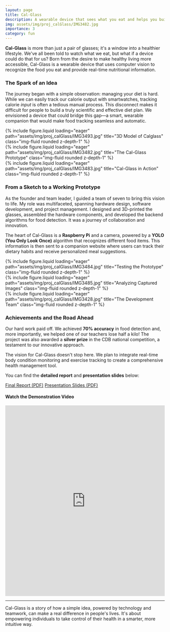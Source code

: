 ```yaml
---
layout: page
title: Cal-Glass
description: A wearable device that sees what you eat and helps you build a healthier lifestyle.
img: assets/img/proj_calGlass/IMG3482.jpg
importance: 3
category: fun
---
```


**Cal-Glass** is more than just a pair of glasses; it's a window into a healthier lifestyle. We've all been told to watch what we eat, but what if a device could do that for us? Born from the desire to make healthy living more accessible, Cal-Glass is a wearable device that uses computer vision to recognize the food you eat and provide real-time nutritional information.

### The Spark of an Idea

The journey began with a simple observation: managing your diet is hard. While we can easily track our calorie output with smartwatches, tracking calorie *input* is often a tedious manual process. This disconnect makes it difficult for people to build a truly scientific and effective diet plan. We envisioned a device that could bridge this gap—a smart, wearable companion that would make food tracking seamless and automatic.

<div class="row">
    <div class="col-sm mt-3 mt-md-0">
        {% include figure.liquid loading="eager" path="assets/img/proj_calGlass/IMG3493.jpg" title="3D Model of Calglass" class="img-fluid rounded z-depth-1" %}
    </div>
    <div class="col-sm mt-3 mt-md-0">
        {% include figure.liquid loading="eager" path="assets/img/proj_calGlass/IMG3482.jpg" title="The Cal-Glass Prototype" class="img-fluid rounded z-depth-1" %}
    </div>
    <div class="col-sm mt-3 mt-md-0">
        {% include figure.liquid loading="eager" path="assets/img/proj_calGlass/IMG3483.jpg" title="Cal-Glass in Action" class="img-fluid rounded z-depth-1" %}
    </div>
</div>

### From a Sketch to a Working Prototype

As the founder and team leader, I guided a team of seven to bring this vision to life. My role was multifaceted, spanning hardware design, software development, and project management. I designed and 3D-printed the glasses, assembled the hardware components, and developed the backend algorithms for food detection. It was a journey of collaboration and innovation.

The heart of Cal-Glass is a **Raspberry Pi** and a camera, powered by a **YOLO (You Only Look Once)** algorithm that recognizes different food items. This information is then sent to a companion website where users can track their dietary habits and receive personalized meal suggestions.

<div class="row">
    <div class="col-sm mt-3 mt-md-0">
        {% include figure.liquid loading="eager" path="assets/img/proj_calGlass/IMG3484.jpg" title="Testing the Prototype" class="img-fluid rounded z-depth-1" %}
    </div>
    <div class="col-sm mt-3 mt-md-0">
        {% include figure.liquid loading="eager" path="assets/img/proj_calGlass/IMG3485.jpg" title="Analyzing Captured Images" class="img-fluid rounded z-depth-1" %}
    </div>
    <div class="col-sm mt-3 mt-md-0">
        {% include figure.liquid loading="eager" path="assets/img/proj_calGlass/IMG3428.jpg" title="The Development Team" class="img-fluid rounded z-depth-1" %}
    </div>
</div>

### Achievements and the Road Ahead

Our hard work paid off. We achieved **70% accuracy** in food detection and, more importantly, we helped one of our teachers lose half a kilo! The project was also awarded a **silver prize** in the CDB national competition, a testament to our innovative approach.

The vision for Cal-Glass doesn't stop here. We plan to integrate real-time body condition monitoring and exercise tracking to create a comprehensive health management tool.

You can find the **detailed report** and **presentation slides** below:

<a href="../../assets/pdf/proj_calGlass/CTB_CalGlass_Group_Final_Report.pdf">Final Report (PDF)</a>
<a href="../../assets/pdf/proj_calGlass/Calglass_Presentation.pdf">Presentation Slides (PDF)</a>

#### Watch the Demonstration Video

<iframe src="https://player.bilibili.com/player.html?bvid=BV1dT4y1D7vb&page=1" scrolling="no" border="0" frameborder="no" framespacing="0" allowfullscreen="true" style="width:100%; height:600px"> </iframe>

---

Cal-Glass is a story of how a simple idea, powered by technology and teamwork, can make a real difference in people's lives. It's about empowering individuals to take control of their health in a smarter, more intuitive way.
